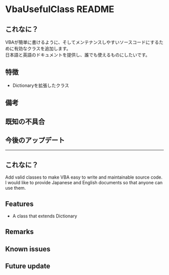 # VbaUsefulClass README

## これなに？

VBAが簡単に書けるように、そしてメンテナンスしやすいソースコードにするために有効なクラスを追加します。  
日本語と英語のドキュメントを提供し、誰でも使えるものにしたいです。

## 特徴
- Dictionaryを拡張したクラス

## 備考

## 既知の不具合

## 今後のアップデート

---

## これなに？

Add valid classes to make VBA easy to write and maintainable source code.  
I would like to provide Japanese and English documents so that anyone can use them.

## Features
- A class that extends Dictionary

## Remarks

## Known issues

## Future update